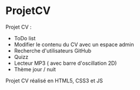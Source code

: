 # ProjetCV

Projet CV : 
  - ToDo list 
  - Modifier le contenu du CV avec un espace admin 
  - Recherche d'utilisateurs GitHub 
  - Quizz
  - Lecteur MP3 ( avec barre d'oscillation 2D) 
  - Thème jour / nuit
  
  Projet CV réalisé en HTML5, CSS3 et JS 

